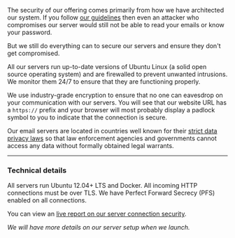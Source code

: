 The security of our offering comes primarily from how we have architected our system. If you follow [our guidelines](/docs/security/privacy) then even an attacker who compromises our server would still not be able to read your emails or know your password.

But we still do everything can to secure our servers and ensure they don't get compromised.

All our servers run up-to-date versions of Ubuntu Linux (a solid open source operating system) and are firewalled to prevent unwanted intrusions. We monitor them 24/7 to ensure that they are functioning properly.

We use industry-grade encryption to ensure that no one can eavesdrop on your communication with our servers. You will see that our website URL has a `https://` prefix and your browser will most probably display a padlock symbol to you to indicate that the connection is secure.

Our email servers are located in countries well known for their [strict data privacy laws](http://nomadcapitalist.com/2013/12/15/top-5-best-countries-host-website-data-privacy/) so that law enforcement agencies and governments cannot access any data without formally obtained legal warrants.

---

### Technical details

All servers run Ubuntu 12.04+ LTS and Docker. All incoming HTTP connections must be over TLS. We have Perfect Forward Secrecy (PFS) enabled on all connections.

You can view an [live report on our server connection security](https://www.ssllabs.com/ssltest/analyze.html?d=autonomail.com).

_We will have more details on our server setup when we launch._
